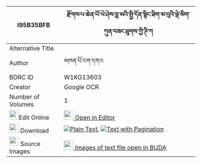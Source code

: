 |I95B35BFB|རྫོགས་པ་ཆེན་པོ་ཡེ་ཤེས་བླ་མའི་སྤྱི་དོན་སྙིང་ཐིག་མ་བུའི་ལྡེ་མིག་ཀུན་བཟང་ཐུགས་ཀྱི་ཊི་ཀ 
| --- | --- 
|Alternative Title |
|Author| མཁན་པོ་ངག་དགའ
|BDRC ID | W1KG13603
|Creator | Google OCR
|Number of Volumes| 1
|<img width="25" src="https://img.icons8.com/color/25/000000/edit-property.png">Edit Online| [<img width="25" src="https://avatars.githubusercontent.com/u/45091458?s=200&v=4"> Open in Editor](http://editor.openpecha.org/I95B35BFB)
|<img width="25" src="https://img.icons8.com/fluent/48/000000/download-2.png"/>  Download | [![](https://img.icons8.com/color/20/000000/txt.png)Plain Text](https://github.com/Openpecha/I95B35BFB/releases/download/v1/dzokpa_chenpo_yeshe_lama_i_chi_plain_I95B35BFB.zip), [![](https://img.icons8.com/color/20/000000/txt.png)Text with Pagination](https://github.com/Openpecha/I95B35BFB/releases/download/v1/dzokpa_chenpo_yeshe_lama_i_chi_pages_I95B35BFB.zip)
|<img width="25" src="https://img.icons8.com/plasticine/100/000000/pictures-folder.png"/>  Source Images | [<img width="25" src="https://library.bdrc.io/icons/BUDA-small.svg"> Images of text file open in BUDA](https://library.bdrc.io/show/bdr:W1KG13603)